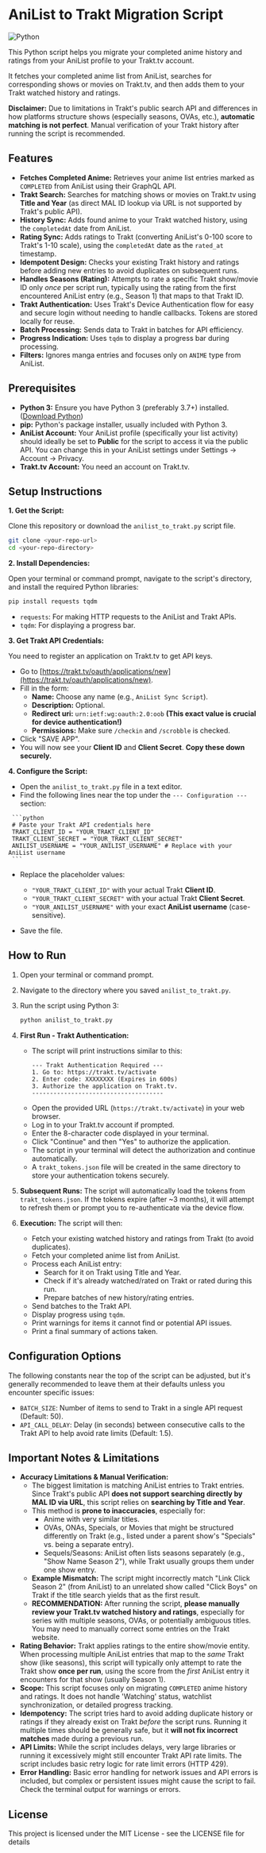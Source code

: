 # AniList to Trakt Migration Script

![Python](https://img.shields.io/badge/Python-3.x-blue.svg)

This Python script helps you migrate your completed anime history and ratings from your AniList profile to your Trakt.tv account.

It fetches your completed anime list from AniList, searches for corresponding shows or movies on Trakt.tv, and then adds them to your Trakt watched history and ratings.

**Disclaimer:** Due to limitations in Trakt's public search API and differences in how platforms structure shows (especially seasons, OVAs, etc.), **automatic matching is not perfect**. Manual verification of your Trakt history after running the script is recommended.

## Features

*   **Fetches Completed Anime:** Retrieves your anime list entries marked as `COMPLETED` from AniList using their GraphQL API.
*   **Trakt Search:** Searches for matching shows or movies on Trakt.tv using **Title and Year** (as direct MAL ID lookup via URL is not supported by Trakt's public API).
*   **History Sync:** Adds found anime to your Trakt watched history, using the `completedAt` date from AniList.
*   **Rating Sync:** Adds ratings to Trakt (converting AniList's 0-100 score to Trakt's 1-10 scale), using the `completedAt` date as the `rated_at` timestamp.
*   **Idempotent Design:** Checks your existing Trakt history and ratings before adding new entries to avoid duplicates on subsequent runs.
*   **Handles Seasons (Rating):** Attempts to rate a specific Trakt show/movie ID only *once* per script run, typically using the rating from the first encountered AniList entry (e.g., Season 1) that maps to that Trakt ID.
*   **Trakt Authentication:** Uses Trakt's Device Authentication flow for easy and secure login without needing to handle callbacks. Tokens are stored locally for reuse.
*   **Batch Processing:** Sends data to Trakt in batches for API efficiency.
*   **Progress Indication:** Uses `tqdm` to display a progress bar during processing.
*   **Filters:** Ignores manga entries and focuses only on `ANIME` type from AniList.

## Prerequisites

*   **Python 3:** Ensure you have Python 3 (preferably 3.7+) installed. ([Download Python](https://www.python.org/downloads/))
*   **pip:** Python's package installer, usually included with Python 3.
*   **AniList Account:** Your AniList profile (specifically your list activity) should ideally be set to **Public** for the script to access it via the public API. You can change this in your AniList settings under Settings -> Account -> Privacy.
*   **Trakt.tv Account:** You need an account on Trakt.tv.

## Setup Instructions

**1. Get the Script:**

   Clone this repository or download the `anilist_to_trakt.py` script file.

   ```bash
   git clone <your-repo-url>
   cd <your-repo-directory>
   ```

**2. Install Dependencies:**

   Open your terminal or command prompt, navigate to the script's directory, and install the required Python libraries:

   ```bash
   pip install requests tqdm
   ```

   *   `requests`: For making HTTP requests to the AniList and Trakt APIs.
   *   `tqdm`: For displaying a progress bar.

**3. Get Trakt API Credentials:**

   You need to register an application on Trakt.tv to get API keys.

   *   Go to [https://trakt.tv/oauth/applications/new](https://trakt.tv/oauth/applications/new).
   *   Fill in the form:
        *   **Name:** Choose any name (e.g., `AniList Sync Script`).
        *   **Description:** Optional.
        *   **Redirect uri:** `urn:ietf:wg:oauth:2.0:oob` **(This exact value is crucial for device authentication!)**
        *   **Permissions:** Make sure `/checkin` and `/scrobble` is checked.
   *   Click "SAVE APP".
   *   You will now see your **Client ID** and **Client Secret**. **Copy these down securely.**

**4. Configure the Script:**

   *   Open the `anilist_to_trakt.py` file in a text editor.
   *   Find the following lines near the top under the `--- Configuration ---` section:

     ```python
     # Paste your Trakt API credentials here
     TRAKT_CLIENT_ID = "YOUR_TRAKT_CLIENT_ID"
     TRAKT_CLIENT_SECRET = "YOUR_TRAKT_CLIENT_SECRET"
     ANILIST_USERNAME = "YOUR_ANILIST_USERNAME" # Replace with your AniList username
     ```

   *   Replace the placeholder values:
        *   `"YOUR_TRAKT_CLIENT_ID"` with your actual Trakt **Client ID**.
        *   `"YOUR_TRAKT_CLIENT_SECRET"` with your actual Trakt **Client Secret**.
        *   `"YOUR_ANILIST_USERNAME"` with your exact **AniList username** (case-sensitive).

   *   Save the file.

## How to Run

1.  Open your terminal or command prompt.
2.  Navigate to the directory where you saved `anilist_to_trakt.py`.
3.  Run the script using Python 3:

    ```bash
    python anilist_to_trakt.py
    ```

4.  **First Run - Trakt Authentication:**
    *   The script will print instructions similar to this:
        ```
        --- Trakt Authentication Required ---
        1. Go to: https://trakt.tv/activate
        2. Enter code: XXXXXXXX (Expires in 600s)
        3. Authorize the application on Trakt.tv.
        -------------------------------------
        ```
    *   Open the provided URL (`https://trakt.tv/activate`) in your web browser.
    *   Log in to your Trakt.tv account if prompted.
    *   Enter the 8-character code displayed in your terminal.
    *   Click "Continue" and then "Yes" to authorize the application.
    *   The script in your terminal will detect the authorization and continue automatically.
    *   A `trakt_tokens.json` file will be created in the same directory to store your authentication tokens securely.

5.  **Subsequent Runs:** The script will automatically load the tokens from `trakt_tokens.json`. If the tokens expire (after ~3 months), it will attempt to refresh them or prompt you to re-authenticate via the device flow.

6.  **Execution:** The script will then:
    *   Fetch your existing watched history and ratings from Trakt (to avoid duplicates).
    *   Fetch your completed anime list from AniList.
    *   Process each AniList entry:
        *   Search for it on Trakt using Title and Year.
        *   Check if it's already watched/rated on Trakt or rated during this run.
        *   Prepare batches of new history/rating entries.
    *   Send batches to the Trakt API.
    *   Display progress using `tqdm`.
    *   Print warnings for items it cannot find or potential API issues.
    *   Print a final summary of actions taken.

## Configuration Options

The following constants near the top of the script can be adjusted, but it's generally recommended to leave them at their defaults unless you encounter specific issues:

*   `BATCH_SIZE`: Number of items to send to Trakt in a single API request (Default: 50).
*   `API_CALL_DELAY`: Delay (in seconds) between consecutive calls to the Trakt API to help avoid rate limits (Default: 1.5).

## Important Notes & Limitations

*   **Accuracy Limitations & Manual Verification:**
    *   The biggest limitation is matching AniList entries to Trakt entries. Since Trakt's public API **does not support searching directly by MAL ID via URL**, this script relies on **searching by Title and Year**.
    *   This method is **prone to inaccuracies**, especially for:
        *   Anime with very similar titles.
        *   OVAs, ONAs, Specials, or Movies that might be structured differently on Trakt (e.g., listed under a parent show's "Specials" vs. being a separate entry).
        *   Sequels/Seasons: AniList often lists seasons separately (e.g., "Show Name Season 2"), while Trakt usually groups them under one show entry.
    *   **Example Mismatch:** The script might incorrectly match "Link Click Season 2" (from AniList) to an unrelated show called "Click Boys" on Trakt if the title search yields that as the first result.
    *   **RECOMMENDATION:** After running the script, **please manually review your Trakt.tv watched history and ratings**, especially for series with multiple seasons, OVAs, or potentially ambiguous titles. You may need to manually correct some entries on the Trakt website.
*   **Rating Behavior:** Trakt applies ratings to the entire show/movie entity. When processing multiple AniList entries that map to the *same* Trakt show (like seasons), this script will typically only attempt to rate the Trakt show **once per run**, using the score from the *first* AniList entry it encounters for that show (usually Season 1).
*   **Scope:** This script focuses only on migrating `COMPLETED` anime history and ratings. It does not handle 'Watching' status, watchlist synchronization, or detailed progress tracking.
*   **Idempotency:** The script tries hard to avoid adding duplicate history or ratings if they already exist on Trakt *before* the script runs. Running it multiple times should be generally safe, but it **will not fix incorrect matches** made during a previous run.
*   **API Limits:** While the script includes delays, very large libraries or running it excessively might still encounter Trakt API rate limits. The script includes basic retry logic for rate limit errors (HTTP 429).
*   **Error Handling:** Basic error handling for network issues and API errors is included, but complex or persistent issues might cause the script to fail. Check the terminal output for warnings or errors.

## License

This project is licensed under the MIT License - see the LICENSE file for details
